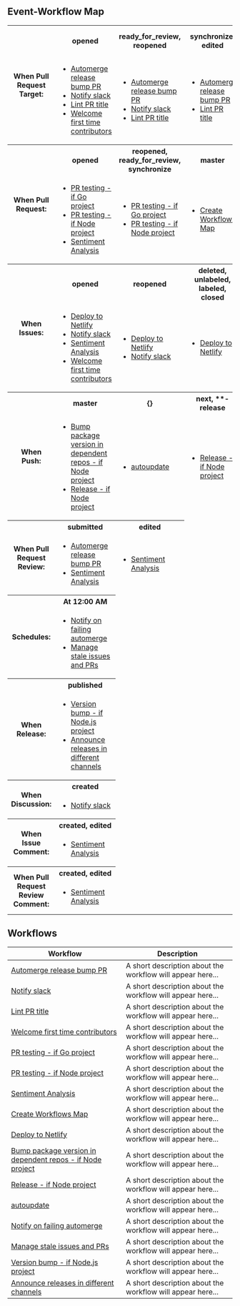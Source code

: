 ## Event-Workflow Map

<table>
<tr>
<th rowspan=2>When Pull Request Target:</th><th>opened </th><th>ready_for_review, reopened </th><th>synchronize, edited </th><th>labeled, unlocked, unlabeled </th></tr>
<tr><td><ul><li><a href='#automerge-release-bump-pr'>Automerge release bump PR</a></li><li><a href='#notify-slack'>Notify slack</a></li><li><a href='#lint-pr-title'>Lint PR title</a></li><li><a href='#welcome-first-time-contributors'>Welcome first time contributors</a></li></ul><td><ul><li><a href='#automerge-release-bump-pr'>Automerge release bump PR</a></li><li><a href='#notify-slack'>Notify slack</a></li><li><a href='#lint-pr-title'>Lint PR title</a></li></ul><td><ul><li><a href='#automerge-release-bump-pr'>Automerge release bump PR</a></li><li><a href='#lint-pr-title'>Lint PR title</a></li></ul><td><ul><li><a href='#automerge-release-bump-pr'>Automerge release bump PR</a></li></ul></tr><tr>
<th rowspan=2>When Pull Request:</th><th>opened </th><th>reopened, ready_for_review, synchronize </th><th>master </th><th>edited </th></tr>
<tr><td><ul><li><a href='#pr-testing---if-go-project'>PR testing - if Go project</a></li><li><a href='#pr-testing---if-node-project'>PR testing - if Node project</a></li><li><a href='#sentiment-analysis'>Sentiment Analysis</a></li></ul><td><ul><li><a href='#pr-testing---if-go-project'>PR testing - if Go project</a></li><li><a href='#pr-testing---if-node-project'>PR testing - if Node project</a></li></ul><td><ul><li><a href='#create-workflows-map'>Create Workflows Map</a></li></ul><td><ul><li><a href='#sentiment-analysis'>Sentiment Analysis</a></li></ul></tr><tr>
<th rowspan=2>When Issues:</th><th>opened </th><th>reopened </th><th>deleted, unlabeled, labeled, closed </th><th>edited </th></tr>
<tr><td><ul><li><a href='#deploy-to-netlify'>Deploy to Netlify</a></li><li><a href='#notify-slack'>Notify slack</a></li><li><a href='#sentiment-analysis'>Sentiment Analysis</a></li><li><a href='#welcome-first-time-contributors'>Welcome first time contributors</a></li></ul><td><ul><li><a href='#deploy-to-netlify'>Deploy to Netlify</a></li><li><a href='#notify-slack'>Notify slack</a></li></ul><td><ul><li><a href='#deploy-to-netlify'>Deploy to Netlify</a></li></ul><td><ul><li><a href='#sentiment-analysis'>Sentiment Analysis</a></li></ul></tr><tr>
<th rowspan=2>When Push:</th><th>master </th><th>{} </th><th>next, **-release </th></tr>
<tr><td><ul><li><a href='#bump-package-version-in-dependent-repos---if-node-project'>Bump package version in dependent repos - if Node project</a></li><li><a href='#release---if-node-project'>Release - if Node project</a></li></ul><td><ul><li><a href='#autoupdate'>autoupdate</a></li></ul><td><ul><li><a href='#release---if-node-project'>Release - if Node project</a></li></ul></tr><tr>
<th rowspan=2>When Pull Request Review:</th><th>submitted </th><th>edited </th></tr>
<tr><td><ul><li><a href='#automerge-release-bump-pr'>Automerge release bump PR</a></li><li><a href='#sentiment-analysis'>Sentiment Analysis</a></li></ul><td><ul><li><a href='#sentiment-analysis'>Sentiment Analysis</a></li></ul></tr><tr>
<th rowspan=2>Schedules:</th><th>At 12:00 AM </th></tr>
<tr><td><ul><li><a href='#notify-on-failing-automerge'>Notify on failing automerge</a></li><li><a href='#manage-stale-issues-and-prs'>Manage stale issues and PRs</a></li></ul></tr><tr>
<th rowspan=2>When Release:</th><th>published </th></tr>
<tr><td><ul><li><a href='#version-bump---if-node.js-project'>Version bump - if Node.js project</a></li><li><a href='#announce-releases-in-different-channels'>Announce releases in different channels</a></li></ul></tr><tr>
<th rowspan=2>When Discussion:</th><th>created </th></tr>
<tr><td><ul><li><a href='#notify-slack'>Notify slack</a></li></ul></tr><tr>
<th rowspan=2>When Issue Comment:</th><th>created, edited </th></tr>
<tr><td><ul><li><a href='#sentiment-analysis'>Sentiment Analysis</a></li></ul></tr><tr>
<th rowspan=2>When Pull Request Review Comment:</th><th>created, edited </th></tr>
<tr><td><ul><li><a href='#sentiment-analysis'>Sentiment Analysis</a></li></ul></tr></table>

## Workflows 

 | Workflow | Description | 
 | --- | --- | 
| [Automerge release bump PR](hub/workflows/automerge.yml) | A short description about the workflow will appear here... |
| [Notify slack](hub/workflows/issues-prs-notifications.yml) | A short description about the workflow will appear here... |
| [Lint PR title](hub/workflows/lint-pr-title.yml) | A short description about the workflow will appear here... |
| [Welcome first time contributors](hub/workflows/welcome-first-time-contrib.yml) | A short description about the workflow will appear here... |
| [PR testing - if Go project](hub/workflows/if-go-pr-testing.yml) | A short description about the workflow will appear here... |
| [PR testing - if Node project](hub/workflows/if-nodejs-pr-testing.yml) | A short description about the workflow will appear here... |
| [Sentiment Analysis](hub/workflows/sentiment-analysis.yml) | A short description about the workflow will appear here... |
| [Create Workflows Map](hub/workflows/create-workflows-map.yml) | A short description about the workflow will appear here... |
| [Deploy to Netlify](hub/workflows/deploy.yml) | A short description about the workflow will appear here... |
| [Bump package version in dependent repos - if Node project](hub/workflows/bump.yml) | A short description about the workflow will appear here... |
| [Release - if Node project](hub/workflows/if-nodejs-release.yml) | A short description about the workflow will appear here... |
| [autoupdate](hub/workflows/autoupdate.yml) | A short description about the workflow will appear here... |
| [Notify on failing automerge](hub/workflows/automerge-orphans.yml) | A short description about the workflow will appear here... |
| [Manage stale issues and PRs](hub/workflows/stale-issues-prs.yml) | A short description about the workflow will appear here... |
| [Version bump - if Node.js project](hub/workflows/if-nodejs-version-bump.yml) | A short description about the workflow will appear here... |
| [Announce releases in different channels](hub/workflows/release-announcements.yml) | A short description about the workflow will appear here... |
